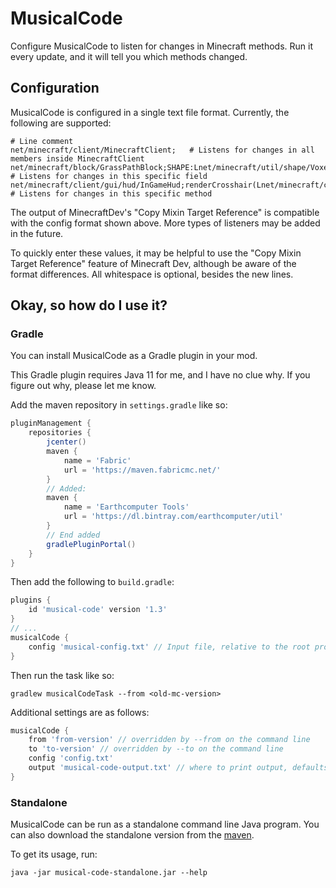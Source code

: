 # MusicalCode

Configure MusicalCode to listen for changes in Minecraft methods. Run it every update, and it will tell you which methods changed.

## Configuration

MusicalCode is configured in a single text file format. Currently, the following are supported:
```
# Line comment
net/minecraft/client/MinecraftClient;   # Listens for changes in all members inside MinecraftClient
net/minecraft/block/GrassPathBlock;SHAPE:Lnet/minecraft/util/shape/VoxelShape;   # Listens for changes in this specific field
net/minecraft/client/gui/hud/InGameHud;renderCrosshair(Lnet/minecraft/client/util/math/MatrixStack;)V   # Listens for changes in this specific method
```
The output of MinecraftDev's "Copy Mixin Target Reference" is compatible with the config format shown above.
More types of listeners may be added in the future.

To quickly enter these values, it may be helpful to use the "Copy Mixin Target Reference" feature of Minecraft Dev,
although be aware of the format differences. All whitespace is optional, besides the new lines.

## Okay, so how do I use it?

### Gradle

You can install MusicalCode as a Gradle plugin in your mod.

This Gradle plugin requires Java 11 for me, and I have no clue why. If you figure out why, please let me know. 

Add the maven repository in `settings.gradle` like so:
```groovy
pluginManagement {
    repositories {
        jcenter()
        maven {
            name = 'Fabric'
            url = 'https://maven.fabricmc.net/'
        }
        // Added:
        maven {
            name = 'Earthcomputer Tools'
            url = 'https://dl.bintray.com/earthcomputer/util'
        }
        // End added
        gradlePluginPortal()
    }
}
```

Then add the following to `build.gradle`:
```groovy
plugins {
    id 'musical-code' version '1.3'
}
// ...
musicalCode {
    config 'musical-config.txt' // Input file, relative to the root project directory
}
```

Then run the task like so:
```
gradlew musicalCodeTask --from <old-mc-version>
```

Additional settings are as follows:
```groovy
musicalCode {
    from 'from-version' // overridden by --from on the command line
    to 'to-version' // overridden by --to on the command line
    config 'config.txt'
    output 'musical-code-output.txt' // where to print output, defaults to stdout
}
```

### Standalone

MusicalCode can be run as a standalone command line Java program. You can also download the standalone version
from the [maven](https://dl.bintray.com/earthcomputer/util/musical-code/musical-code.gradle.plugin).

To get its usage, run:
```
java -jar musical-code-standalone.jar --help
```
